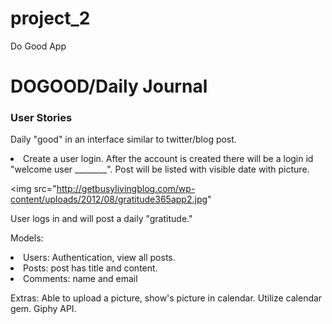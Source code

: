 # project_2
Do Good App
<h1>DOGOOD/Daily Journal</h1>
<h3> User Stories</h3>

Daily "good" in an interface similar to twitter/blog post. 

<li>Create a user login. After the account is created there will be a login id "welcome user ________". Post will be listed with visible date with picture.

<img src="http://getbusylivingblog.com/wp-content/uploads/2012/08/gratitude365app2.jpg"

User logs in and will post a daily "gratitude." 

Models:
	<li> Users: Authentication, view all posts.
	<li> Posts: post has title and content.
	<li> Comments: name and email

Extras: Able to upload a picture, show's picture in calendar. Utilize calendar gem. Giphy API.

